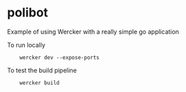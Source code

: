 # polibot
Example of using Wercker with a really simple go application

To run locally
```
    wercker dev --expose-ports
```

To test the build pipeline
```
    wercker build
```
